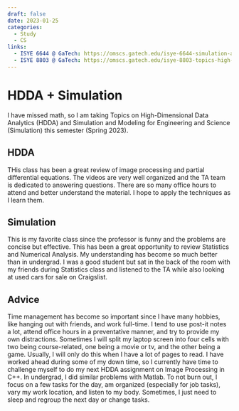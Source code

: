 ```yaml
---
draft: false 
date: 2023-01-25
categories:
  - Study
  - CS
links: 
  - ISYE 6644 @ GaTech: https://omscs.gatech.edu/isye-6644-simulation-and-modeling-engineering-and-science
  - ISYE 8803 @ GaTech: https://omscs.gatech.edu/isye-8803-topics-high-dimensional-data-analytics
---
```


# HDDA + Simulation

I have missed math, so I am taking Topics on High-Dimensional Data Analytics (HDDA) and Simulation and Modeling for Engineering and Science (Simulation) this semester (Spring 2023).

<!-- more -->

## HDDA
THis class has been a great review of image processing and partial differential equations. The videos are very well organized and the TA team is dedicated to answering questions. There are so many office hours to attend and better understand the material. I hope to apply the techniques as I learn them.

## Simulation
This is my favorite class since the professor is funny and the problems are concise but effective. This has been a great opportunity to review Statistics and Numerical Analysis. My understanding has become so much better than in undergrad. I was a good student but sat in the back of the room with my friends during Statistics class and listened to the TA while also looking at used cars for sale on Craigslist.

## Advice
Time management has become so important since I have many hobbies, like hanging out with friends, and work full-time. I tend to use post-it notes a lot, attend office hours in a preventative manner, and try to provide my own distractions. Sometimes I will split my laptop screen into four cells with two being course-related, one being a movie or tv, and the other being a game. Usually, I will only do this when I have a lot of pages to read. I have worked ahead during some of my down time, so I currently have time to challenge myself to do my next HDDA assignment on Image Processing in C++. In undergrad, I did similar problems with Matlab. To not burn out, I focus on a few tasks for the day, am organized (especially for job tasks), vary my work location, and listen to my body. Sometimes, I just need to sleep and regroup the next day or change tasks.